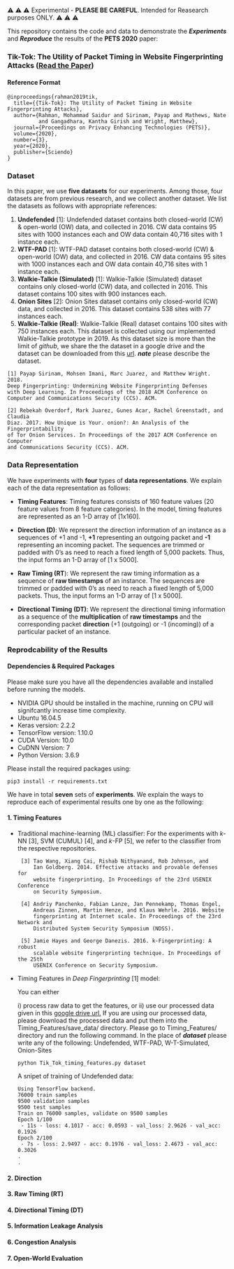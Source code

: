 :warning: :warning: :warning: Experimental - **PLEASE BE CAREFUL**. Intended for Reasearch purposes ONLY. :warning: :warning: :warning:


This repository contains the code and data to demonstrate the ***Experiments*** and ***Reproduce*** the results of the **PETS 2020** paper:
### Tik-Tok: The Utility of Packet Timing in Website Fingerprinting Attacks ([Read the Paper](https://arxiv.org/pdf/1902.06421.pdf))


#### Reference Format
```
@inproceedings{rahman2019tik,
  title={{Tik-Tok}: The Utility of Packet Timing in Website Fingerprinting Attacks},
  author={Rahman, Mohammad Saidur and Sirinam, Payap and Mathews, Nate 
          and Gangadhara, Kantha Girish and Wright, Matthew},
  journal={Proceedings on Privacy Enhancing Technologies (PETS)},
  volume={2020},
  number={3},
  year={2020},
  publisher={Sciendo}
}
```

### Dataset
In this paper, we use **five datasets** for our experiments. 
Among those, four datasets are from previous research, and 
we collect another dataset. We list the datasets as follows with appropriate references:

1. **Undefended** [1]: Undefended dataset contains both closed-world (CW) \& open-world (OW) data, and collected in 2016.
 CW data contains 95 sites with 1000 instances each and OW data contain 40,716 sites with 1 instance each.
2. **WTF-PAD** [1]: WTF-PAD dataset contains both closed-world (CW) \& open-world (OW) data, and collected in 2016.
 CW data contains 95 sites with 1000 instances each and OW data contain 40,716 sites with 1 instance each.
3. **Walkie-Talkie (Simulated)** [1]: Walkie-Talkie (Simulated) dataset contains only closed-world (CW) data, and collected in 2016.
This dataset contains 100 sites with 900 instances each.
4. **Onion Sites** [2]: Onion Sites dataset contains only closed-world (CW) data, 
and collected in 2016.
This dataset contains 538 sites with 77 instances each.
5. **Walkie-Talkie (Real)**: Walkie-Talkie (Real) dataset contains 100 sites with 750 instances each.
 This dataset is collected using our implemented Walkie-Talkie prototype in 2019.
 As this dataset size is more than the limit of *github*, we share the 
  the dataset in a google drive and the dataset can be downloaded from this [url](). 
  ***nate*** please describe the dataset.
 
 ```angular2
[1] Payap Sirinam, Mohsen Imani, Marc Juarez, and Matthew Wright. 2018. 
Deep Fingerprinting: Undermining Website Fingerprinting Defenses 
with Deep Learning. In Proceedings of the 2018 ACM Conference on 
Computer and Communications Security (CCS). ACM.

[2] Rebekah Overdorf, Mark Juarez, Gunes Acar, Rachel Greenstadt, and Claudia
Diaz. 2017. How Unique is Your. onion?: An Analysis of the Fingerprintability
of Tor Onion Services. In Proceedings of the 2017 ACM Conference on Computer
and Communications Security (CCS). ACM.
```

### Data Representation

We have experiments with **four** types of **data representations**.
We explain each of the data representation as follows:

- **Timing Features**: Timing features consists of 160 feature values
                        (20 feature values from 8 feature categories).
                        In the model, timing features are represented as 
                        an 1-D array of [1x160].

- **Direction (D)**: We represent the direction information of an instance 
                    as a sequences of +1 and -1, **+1** representing an outgoing packet
                     and **-1** representing an incoming packet. 
                     The sequences are trimmed or padded with 0’s as need to reach a fixed length of 5,000 packets.
                      Thus, the input forms an 1-D array of [1 x 5000].
                    
- **Raw Timing (RT**): We represent the raw timing information as a sequence of 
                        **raw timestamps** of an instance.
                        The sequences are trimmed or padded with 0’s as 
                        need to reach a fixed length of 5,000 packets.
                        Thus, the input forms an 1-D array of [1 x 5000].
                        
- **Directional Timing (DT)**: We represent the directional timing information as 
                              a sequence of the **multiplication** of 
                              **raw timestamps** and the corresponding packet
                              **direction** (+1 (outgoing) or -1 (incoming)) of 
                              a particular packet of an instance.

                              
### Reprodcability of the Results

#### Dependencies & Required Packages
Please make sure you have all the dependencies available and installed before running the models.
- NVIDIA GPU should be installed in the machine, running on CPU will signifcantly increase time complexity.
- Ubuntu 16.04.5
- Keras version: 2.2.2
- TensorFlow version: 1.10.0
- CUDA Version: 10.0 
- CuDNN Version: 7 
- Python Version: 3.6.9 

Please install the required packages using:

```angular2
pip3 install -r requirements.txt
```

We have in total **seven** sets of **experiments**. We explain the ways to reproduce each of 
experimental results one by one as the following:

#### 1. Timing Features 

- Traditional machine-learning (ML) classifier: For the experiments with 
   *k*-NN [3], SVM (CUMUL) [4], and *k*-FP [5], we refer to the classifier from the 
   respective repositories.
   ```angular2
    [3] Tao Wang, Xiang Cai, Rishab Nithyanand, Rob Johnson, and 
        Ian Goldberg. 2014. Effective attacks and provable defenses for 
        website fingerprinting. In Proceedings of the 23rd USENIX Conference 
        on Security Symposium.
    
    [4] Andriy Panchenko, Fabian Lanze, Jan Pennekamp, Thomas Engel, 
        Andreas Zinnen, Martin Henze, and Klaus Wehrle. 2016. Website 
        fingerprinting at Internet scale. In Proceedings of the 23rd Network and
        Distributed System Security Symposium (NDSS).
  
    [5] Jamie Hayes and George Danezis. 2016. k-Fingerprinting: A robust 
        scalable website fingerprinting technique. In Proceedings of the 25th 
        USENIX Conference on Security Symposium.
    ```
   
   
- Timing Features in *Deep Fingerprinting* [1] model:

    You can either 
    
     i) process raw data to get the features, or 
     ii) use our processed data given in this [google drive url.](https://drive.google.com/drive/folders/1jVchJ492qbu60pIgS9cXALaYUQZoPIhq?usp=sharing)
    If you are using our processed data, 
    please download the processed data and put them into the Timing_Features/save_data/ directory.
    Please go to Timing_Features/ directory and run the following command. 
    In the place of ***dataset*** please write any of the following: 
         Undefended, WTF-PAD, W-T-Simulated, Onion-Sites
    ```angular2
    python Tik_Tok_timing_features.py dataset
    ```
    
    A snipet of training of Undefended data:
    ```
    Using TensorFlow backend.
    76000 train samples
    9500 validation samples
    9500 test samples
    Train on 76000 samples, validate on 9500 samples
    Epoch 1/100
     - 11s - loss: 4.1017 - acc: 0.0593 - val_loss: 2.9626 - val_acc: 0.1926
    Epoch 2/100
     - 7s - loss: 2.9497 - acc: 0.1976 - val_loss: 2.4673 - val_acc: 0.3026
    .
    .
  
    ```

#### 2. Direction

#### 3. Raw Timing (RT)

#### 4. Directional Timing (DT)


#### 5. Information Leakage Analysis

#### 6. Congestion Analysis

#### 7. Open-World Evaluation

